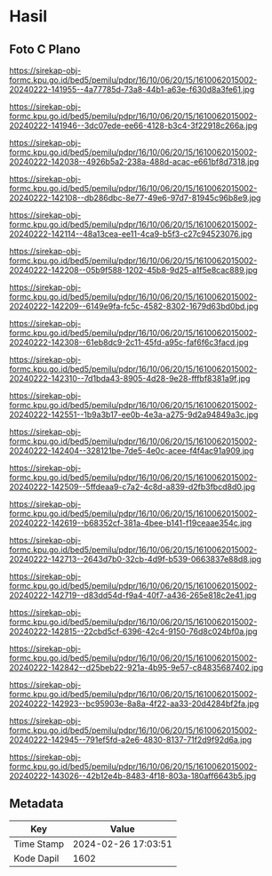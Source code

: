 # Hasil

## Foto C Plano

https://sirekap-obj-formc.kpu.go.id/bed5/pemilu/pdpr/16/10/06/20/15/1610062015002-20240222-141955--4a77785d-73a8-44b1-a63e-f630d8a3fe61.jpg

https://sirekap-obj-formc.kpu.go.id/bed5/pemilu/pdpr/16/10/06/20/15/1610062015002-20240222-141946--3dc07ede-ee66-4128-b3c4-3f22918c266a.jpg

https://sirekap-obj-formc.kpu.go.id/bed5/pemilu/pdpr/16/10/06/20/15/1610062015002-20240222-142038--4926b5a2-238a-488d-acac-e661bf8d7318.jpg

https://sirekap-obj-formc.kpu.go.id/bed5/pemilu/pdpr/16/10/06/20/15/1610062015002-20240222-142108--db286dbc-8e77-49e6-97d7-81945c96b8e9.jpg

https://sirekap-obj-formc.kpu.go.id/bed5/pemilu/pdpr/16/10/06/20/15/1610062015002-20240222-142114--48a13cea-ee11-4ca9-b5f3-c27c94523076.jpg

https://sirekap-obj-formc.kpu.go.id/bed5/pemilu/pdpr/16/10/06/20/15/1610062015002-20240222-142208--05b9f588-1202-45b8-9d25-a1f5e8cac889.jpg

https://sirekap-obj-formc.kpu.go.id/bed5/pemilu/pdpr/16/10/06/20/15/1610062015002-20240222-142209--6149e9fa-fc5c-4582-8302-1679d63bd0bd.jpg

https://sirekap-obj-formc.kpu.go.id/bed5/pemilu/pdpr/16/10/06/20/15/1610062015002-20240222-142308--61eb8dc9-2c11-45fd-a95c-faf6f6c3facd.jpg

https://sirekap-obj-formc.kpu.go.id/bed5/pemilu/pdpr/16/10/06/20/15/1610062015002-20240222-142310--7d1bda43-8905-4d28-9e28-fffbf8381a9f.jpg

https://sirekap-obj-formc.kpu.go.id/bed5/pemilu/pdpr/16/10/06/20/15/1610062015002-20240222-142551--1b9a3b17-ee0b-4e3a-a275-9d2a94849a3c.jpg

https://sirekap-obj-formc.kpu.go.id/bed5/pemilu/pdpr/16/10/06/20/15/1610062015002-20240222-142404--328121be-7de5-4e0c-acee-f4f4ac91a909.jpg

https://sirekap-obj-formc.kpu.go.id/bed5/pemilu/pdpr/16/10/06/20/15/1610062015002-20240222-142509--5ffdeaa9-c7a2-4c8d-a839-d2fb3fbcd8d0.jpg

https://sirekap-obj-formc.kpu.go.id/bed5/pemilu/pdpr/16/10/06/20/15/1610062015002-20240222-142619--b68352cf-381a-4bee-b141-f19ceaae354c.jpg

https://sirekap-obj-formc.kpu.go.id/bed5/pemilu/pdpr/16/10/06/20/15/1610062015002-20240222-142713--2643d7b0-32cb-4d9f-b539-0663837e88d8.jpg

https://sirekap-obj-formc.kpu.go.id/bed5/pemilu/pdpr/16/10/06/20/15/1610062015002-20240222-142719--d83dd54d-f9a4-40f7-a436-265e818c2e41.jpg

https://sirekap-obj-formc.kpu.go.id/bed5/pemilu/pdpr/16/10/06/20/15/1610062015002-20240222-142815--22cbd5cf-6396-42c4-9150-76d8c024bf0a.jpg

https://sirekap-obj-formc.kpu.go.id/bed5/pemilu/pdpr/16/10/06/20/15/1610062015002-20240222-142842--d25beb22-921a-4b95-9e57-c84835687402.jpg

https://sirekap-obj-formc.kpu.go.id/bed5/pemilu/pdpr/16/10/06/20/15/1610062015002-20240222-142923--bc95903e-8a8a-4f22-aa33-20d4284bf2fa.jpg

https://sirekap-obj-formc.kpu.go.id/bed5/pemilu/pdpr/16/10/06/20/15/1610062015002-20240222-142945--791ef5fd-a2e6-4830-8137-71f2d9f92d6a.jpg

https://sirekap-obj-formc.kpu.go.id/bed5/pemilu/pdpr/16/10/06/20/15/1610062015002-20240222-143026--42b12e4b-8483-4f18-803a-180aff6643b5.jpg


## Metadata

| Key        | Value               |
| ---------- | ------------------- |
| Time Stamp | 2024-02-26 17:03:51 |
| Kode Dapil | 1602                |



